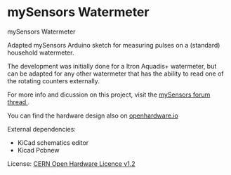 # mySensors Watermeter
mySensors Watermeter

Adapted mySensors Arduino sketch for measuring pulses on a (standard) household watermeter.

The development was initially done for a Itron Aquadis+ watermeter, but can be adapted for any other watermeter that has the ability to read one of the rotating counters externally.

For more info and dicussion on this project, visit the [mySensors forum thread ](https://sf.mysensors.org/topic/2816/itron-aquadis-watermeter-sensor).

You can find the hardware design also on [openhardware.io](https://www.openhardware.io/view/15/Itron-Aquadis-watermeter-sensor)

External dependencies:
- KiCad schematics editor 
- Kicad Pcbnew

License:
[CERN Open Hardware Licence v1.2](http://ohwr.org/cernohl)

